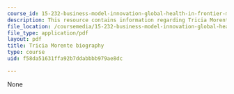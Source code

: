 ```yaml
---
course_id: 15-232-business-model-innovation-global-health-in-frontier-markets-fall-2013
description: This resource contains information regarding Tricia Morente biography.
file_location: /coursemedia/15-232-business-model-innovation-global-health-in-frontier-markets-fall-2013/f58da51631ffa92b7ddabbbb979ae8dc_MIT_15_232F13_11_Tric_Mor_bio.pdf
file_type: application/pdf
layout: pdf
title: Tricia Morente biography
type: course
uid: f58da51631ffa92b7ddabbbb979ae8dc

---
```

None